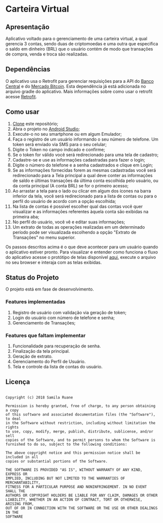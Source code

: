 # Carteira Virtual


## Apresentação
Aplicativo voltado para o gerenciamento de uma carteira virtual, a qual gerencia 3 contas, sendo duas de criptomoedas e uma outra que especifica o saldo em dinheiro (BRL) que o usuário contém de modo que transações de compra, venda e troca são realizadas.


## Dependências 
O aplicativo usa o Retrofit para gerenciar requisições para a API do [Banco Central](https://dadosabertos.bcb.gov.br/dataset/taxas-de-cambio-todos-os-boletins-diarios) e do [Mercado Bitcoin](https://www.mercadobitcoin.net/api-doc/). Esta dependência já está adicionada no arquivo gradle do aplicativo. Mais informações sobre como usar o retrofit acesse [Retrofit](http://square.github.io/retrofit/).

## Como usar

1. [Clone](https://git-scm.com/book/pt-br/v1/Git-Essencial-Obtendo-um-Reposit%C3%B3rio-Git) este repositório;
2. Abra o projeto no [Android Studio](https://developer.android.com/studio/index.html?hl=pt-br);
3. Execute-o no seu smartphone ou em algum Emulador;
4. Faça o registro de um usuário informando o seu número de telefone. Um token será enviado via SMS para o seu celular;
5. Digite o Token no campo indicado e confirme;
6. Se o token for válido você será redirecionado para uma tela de cadastro;
7. Cadastre-se e use as informações cadastradas para fazer o login;
8. Digite o número do telefone e a senha cadastrados e clique em Login;
9. Se as informações fornecidas forem as mesmas cadastradas você será redirecionado para a Tela principal a qual deve conter as informações de saldo e últimas transações da última conta escolhida pelo usuário, ou da conta principal (A conta BRL) se for o primeiro acesso; 
10. Ao arrastar a tela para o lado ou clicar em algum dos ícones na barra inferior da tela, você será redirecionado para a lista de contas ou para o perfil do usuário de acordo com a opção escolhida;
11. Na lista de contas é possível escolher qual das contas você quer visualizar e as informações referentes àquela conta são exibidas na primeira aba;
12. No perfil do usuário, você vê e editar suas informações;
13. Um extrato de todas as operações realizadas em um determinado período pode ser visualizada escolhendo a opção "Extrato de Transações" no menu superior.

Os passos descritos acima é o que deve acontecer para um usuário quando o aplicativo estiver pronto. Para visualizar e entender como funciona o fluxo do aplicativo acesse o protótipo de telas disponível [aqui](/app/prototype/), execute o arquivo no seu browser e interaja com as telas exibidas.


## Status do Projeto 

O projeto está em fase de desenvolvimento.

### Features implementadas
1. Registro de usuário com validação via geração de token; 
2. Login do usuário com número de telefone e senha;
3. Gerenciamento de Transações; 

### Features que faltam implementar 
1. Funcionalidade para recuperação de senha.
2. Finalização da tela principal.
3. Geração de extrato.
4. Gerenciamento do Perfil de Usuário.
5. Tela e controle da lista de contas do usuário.

## Licença

```MIT License

Copyright (c) 2018 Samila Ruane

Permission is hereby granted, free of charge, to any person obtaining a copy
of this software and associated documentation files (the "Software"), to deal
in the Software without restriction, including without limitation the rights
to use, copy, modify, merge, publish, distribute, sublicense, and/or sell
copies of the Software, and to permit persons to whom the Software is
furnished to do so, subject to the following conditions:

The above copyright notice and this permission notice shall be included in all
copies or substantial portions of the Software.

THE SOFTWARE IS PROVIDED "AS IS", WITHOUT WARRANTY OF ANY KIND, EXPRESS OR
IMPLIED, INCLUDING BUT NOT LIMITED TO THE WARRANTIES OF MERCHANTABILITY,
FITNESS FOR A PARTICULAR PURPOSE AND NONINFRINGEMENT. IN NO EVENT SHALL THE
AUTHORS OR COPYRIGHT HOLDERS BE LIABLE FOR ANY CLAIM, DAMAGES OR OTHER
LIABILITY, WHETHER IN AN ACTION OF CONTRACT, TORT OR OTHERWISE, ARISING FROM,
OUT OF OR IN CONNECTION WITH THE SOFTWARE OR THE USE OR OTHER DEALINGS IN THE
SOFTWARE
```



